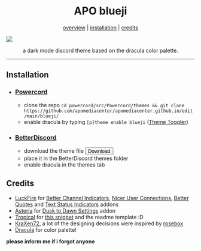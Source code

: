 <title>Website Name</title>
    <meta content="Embed Title" property="og:title" />
    <meta content="Site Description" property="og:description" />
    <meta content="https://embed.com/this-is-the-site-url" property="og:url" />
    <meta content="https://embed.com/embedimage.png" property="og:image" />
    <meta content="#43B581" data-react-helmet="true" name="theme-color" />

<h1 align="center">APO blueji</h1>
<p align="center">
  <a href="#dracula">overview</a> |
  <a href="#installation">installation</a> |
  <a href="#credits">credits</a>
</p>

![](https://i.imgur.com/Quh7NCg.png)

<p align="center">a dark mode discord theme based on the dracula color palette.</p>

---

## Installation

- ### [Powercord](https://github.com/powercord-org/powercord)

  - clone the repo `cd powercord/src/Powercord/themes && git clone https://github.com/apomediacenter/apomediacenter.github.io/edit/main/blueji/`
  - enable dracula by typing `[p]theme enable blueji` ([Theme Toggler](https://github.com/redstonekasi/theme-toggler))

- ### [BetterDiscord](https://github.com/BetterDiscord/BetterDiscord)

  - download the theme file  <a href="https://cdn.discordapp.com/attachments/719765421405765632/1003832200137015326/blueji.theme.css">    <button>Download</button> </a> 
  - place it in the BetterDiscord themes folder
  - enable dracula in the themes tab

## Credits

- [LuckFire](https://github.com/LuckFire) for [Better Channel Indicators](https://github.com/LuckFire/BetterChannelIndicators), [Nicer User Connections](https://github.com/LuckFire/Nicer-User-Connections), [Better Quotes](https://github.com/LuckFire/Midnight-Mars/blob/main/src/addons/better-quotes.scss) and [Text Status Indicators](https://github.com/LuckFire/Midnight-Mars/blob/main/src/addons/text-status-indicators.css) addons
- [Asteria](https://github.com/Asteria5675/) for [Dusk to Dawn Settings](https://github.com/Asteria5675/BetterDiscordThemes/blob/master/SourceCodes/src/dd.css) addon
- [Tropical](https://github.com/tropix126) for [this snippet](https://github.com/x6r/dracula/blob/main/dracula.scss#L754-L759) and the readme template :D
- [KraXen72](https://github.com/KraXen72/), a lot of the designing decisions were inspired by [rosebox](https://github.com/KraXen72/rosebox)
- [Dracula](https://github.com/dracula/dracula-theme) for color palette!

**please inform me if i forgot anyone**
